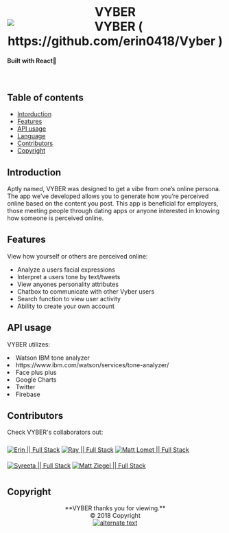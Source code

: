   <!-- <br>
    <a href="https://github.com/erin0418/Vyber" target="_blank">
![pics](image.png)</a>
   <!-- ![Image](https://thumb.ibb.co/hYp83U/image.png)</a> -->
   <!-- <a href="https://ibb.co/hYp83U"><img src="https://thumb.ibb.co/hYp83U/image.png" alt="image" border="0" /></a> -->
  <!-- <br>
<br> -->

<!-- <h1 align="center">
  <br>
   <img src="https://openclipart.org/image/480px/svg_to_png/287053/1505709521.png&disposition=attachment" alt="Logo ArrayMixer" title="Logo ArrayMixer by  cliparteles ( https://openclipart.org/user-detail/cliparteles )" />
  <br>
</h1> -->

<h1 align="center">
VYBER
  <br>
      <!-- <a href="https://github.com/erin0418/Vyber" target="_blank"> -->
   <img src="https://imageshack.com/a/img924/9259/ZnwqNZ.png" title="VYBER ( https://github.com/erin0418/Vyber )" />

   <!-- </a> -->
   <h4>Built with React🔨</h4>
  <br>
</h1>

## Table of contents

- [Intorduction](#introduction)
- [Features](#features)
- [API usage](#api-usage)
- [Language](#language)
- [Contributors](#contributors)
- [Copyright](#copyright) 

## Introduction

Aptly named, VYBER was designed to get a vibe from one’s online persona. The app we’ve developed allows you to generate how you’re perceived online based on the content you post. This app is beneficial for employers, those meeting people through dating apps or anyone interested in knowing how someone is perceived online.

## Features

View how yourself or others are perceived online:

<ul>
<li>Analyze a users facial expressions</li>
<li>Interpret a users tone by text/tweets</li>
<li>View anyones personality attributes</li>
<li>Chatbox to communicate with other Vyber users</li>
<li>Search function to view user activity</li>
<li>Ability to create your own account</li>
</ul>

## API usage

VYBER utilizes:

<li>Watson IBM tone analyzer</li>
    <li>https://www.ibm.com/watson/services/tone-analyzer/</li>
<li>Face plus plus</li>
<li>Google Charts</li>
<li>Twitter</li>
<li>Firebase</li>

## Contributors

Check VYBER's collaborators out:
<br>

<a href="https://github.com/erin0418" target="_blank">
    <img src="https://imageshack.com/a/img923/776/acMcwN.png" title="Erin || Full Stack" image-align="left" vspace="10"></a>

<a href="https://github.com/RayKilburg" target="_blank">
   <img src="https://imageshack.com/a/img921/1258/tLVddu.png" title="Ray || Full Stack" image-align="left" vspace="10"></a>
 
<a href="https://github.com/Mattlomet" target="_blank">
   <img src="https://imageshack.com/a/img923/5536/jCkAKV.png" title="Matt Lomet || Full Stack" image-align="left" vspace="10"></a>

<a href="https://github.com/Reetaxo" target="_blank">
   <img src="https://imageshack.com/a/img923/7995/7Ztjmo.png" title="Syreeta || Full Stack" image-align="left" vspace="10"></a>

<a href="https://github.com/mattziegel" target="_blank">
   <img src="https://imageshack.com/a/img923/8868/AKQGQ8.png" title="Matt Ziegel || Full Stack" image-align="left" vspace="10"></a>


## Copyright

 <p align="center"> 
 **VYBER thanks you for viewing.**
 <br>
 © 2018 Copyright
 <br>
 <a href="https://github.com/erin0418/Vyber" target="_blank">
    <img src="https://imageshack.com/a/img923/992/0bTfty.png" alt="alternate text">
 </p>

<!-- const VYBER = { } -->


<!-- END doctoc generated TOC please keep comment here to allow auto update -->

<!-- # burgers2
Heading
=======

## Sub-heading

Paragraphs are separated
by a blank line.

Two spaces at the end of a line
produces a line break.

Text attributes _italic_,
**bold**, `monospace`.

Horizontal rule:

---

Bullet list:

  * apples
  * oranges
  * pears

Numbered list:

  1. wash
  2. rinse
  3. repeat

A [link](http://example.com).

![Image](https://media.giphy.com/media/qE8EuaecyLH6U/giphy.gif)

> Markdown uses email-style > characters for blockquoting.

Inline <abbr title="Hypertext Markup Language">HTML</abbr> is supported. -->
